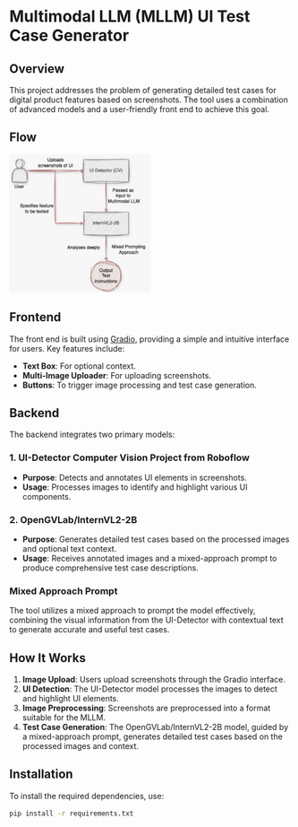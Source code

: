 # Multimodal LLM (MLLM) UI Test Case Generator 

## Overview

This project addresses the problem of generating detailed test cases for digital product features based on screenshots. The tool uses a combination of advanced models and a user-friendly front end to achieve this goal.

## Flow 
<img src="flwchrtt.png" alt="Flowchart" width="50%"/>



## Frontend

The front end is built using [Gradio](https://gradio.app/), providing a simple and intuitive interface for users. Key features include:

- **Text Box**: For optional context.
- **Multi-Image Uploader**: For uploading screenshots.
- **Buttons**: To trigger image processing and test case generation.

## Backend

The backend integrates two primary models:

### 1. UI-Detector Computer Vision Project from Roboflow

- **Purpose**: Detects and annotates UI elements in screenshots.
- **Usage**: Processes images to identify and highlight various UI components.

### 2. OpenGVLab/InternVL2-2B

- **Purpose**: Generates detailed test cases based on the processed images and optional text context.
- **Usage**: Receives annotated images and a mixed-approach prompt to produce comprehensive test case descriptions.

### Mixed Approach Prompt

The tool utilizes a mixed approach to prompt the model effectively, combining the visual information from the UI-Detector with contextual text to generate accurate and useful test cases.

## How It Works

1. **Image Upload**: Users upload screenshots through the Gradio interface.
2. **UI Detection**: The UI-Detector model processes the images to detect and highlight UI elements.
3. **Image Preprocessing**: Screenshots are preprocessed into a format suitable for the MLLM.
4. **Test Case Generation**: The OpenGVLab/InternVL2-2B model, guided by a mixed-approach prompt, generates detailed test cases based on the processed images and context.

## Installation

To install the required dependencies, use:

```bash
pip install -r requirements.txt
